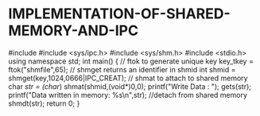 # IMPLEMENTATION-OF-SHARED-MEMORY-AND-IPC

#include <iostream>
#include <sys/ipc.h>
#include <sys/shm.h>
#include <stdio.h>
using namespace std;
int main()
{
// ftok to generate unique key key_tkey
= ftok("shmfile",65);
// shmget returns an identifier in shmid
int shmid = shmget(key,1024,0666|IPC_CREAT);
// shmat to attach to shared memory
char *str = (char*) shmat(shmid,(void*)0,0);
printf("Write Data : ");
gets(str);
printf("Data written in memory: %s\n",str);
//detach from shared memory
shmdt(str);
return 0;
}
